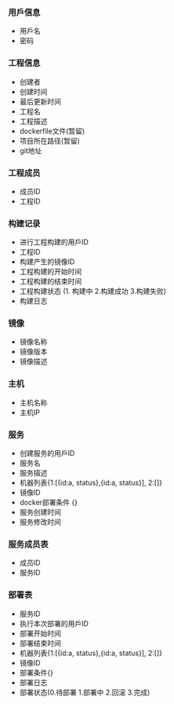 ### 用戶信息
* 用戶名
* 密码

### 工程信息
* 创建者
* 创建时间
* 最后更新时间
* 工程名
* 工程描述
* dockerfile文件(暂留)
* 项目所在路径(暂留)
* git地址

### 工程成员
* 成员ID
* 工程ID

### 构建记录
* 进行工程构建的用戶ID
* 工程ID
* 构建产生的镜像ID
* 工程构建的开始时间
* 工程构建的结束时间
* 工程构建状态	(1.	构建中	2.构建成功	3.构建失败)
* 构建日志

### 镜像
* 镜像名称
* 镜像版本
* 镜像描述

### 主机
* 主机名称
* 主机IP

### 服务
* 创建服务的用戶ID
* 服务名
* 服务描述
* 机器列表{1:[{id:a,	status},{id:a,	status}],	2:[]}
* 镜像ID
* docker部署条件	{}
* 服务创建时间
* 服务修改时间

### 服务成员表
* 成员ID
* 服务ID

### 部署表
* 服务ID
* 执行本次部署的用戶ID
* 部署开始时间
* 部署结束时间
* 机器列表{1:[{id:a,	status},{id:a,	status}],	2:[]}
* 镜像ID
* 部署条件{}
* 部署日志
* 部署状态(0.待部署	1.部署中	2.回滚	3.完成)	
